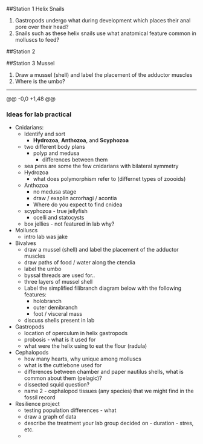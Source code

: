 
##Station 1
Helix Snails

1. Gastropods undergo what during development which places their anal pore over their head?
2. Snails such as these helix snails use what anatomical feature common in molluscs to feed?


##Station 2





##Station 3
Mussel      
1. Draw a mussel (shell) and label the placement of the adductor muscles       
2. Where is the umbo?








---

@@ -0,0 +1,48 @@
### Ideas for lab practical


- Cnidarians:
	- Identify and sort
		- **Hydrozoa**, **Anthozoa**, and **Scyphozoa**
	- two different body plans
		- polyp and medusa
			- differences between them
	- sea pens are some the few cnidarians with bilateral symmetry
	- Hydrozoa
		- what does polymorphism refer to (differnet types of zoooids)
	- Anthozoa
		- no medusa stage
		- draw / exaplin acrorhagi / acontia
		- Where do you expect to find cnidea
	- scyphozoa - true jellyfish
		- ocelli and statocysts
	- box jellies - not featured in lab why?
- Molluscs
	- intro lab was jake
- Bivalves
	- draw a mussel (shell) and label the placement of the adductor muscles
	- draw paths of food / water along the ctendia
	- label the umbo
	- byssal threads are used for..
	- three layers of mussel shell
	- Label the simplified filibranch diagram below with the following features:
		- holobranch
		- outer demibranch
		- foot / visceral mass
	- discuss shells present in lab
- Gastropods
	- location of operculum in helix gastropods  
	- probosis - what is it used for
	- what were the helix using to eat the flour (radula)
- Cephalopods
	- how many hearts, why unique among molluscs
	- what is the cuttlebone used for
	- differences between chamber and paper nautilus shells, what is common about them (pelagic)?
	- dissected squid question?
	- name 2 - cephalopod tissues (any species) that we might find in the fossil record
- Resilience project
	- testing population differences - what 
	- draw a graph of data
	- describe the treatment your lab group decided on - duration - stres, etc. 
	-   
	
